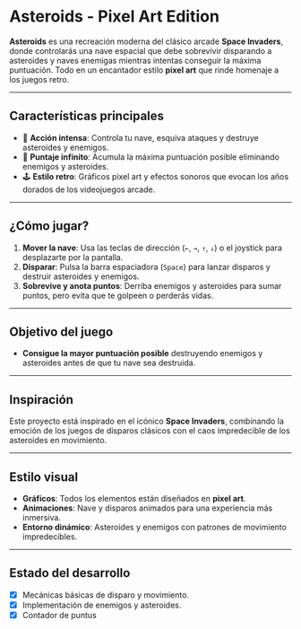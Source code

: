 # **Asteroids - Pixel Art Edition**

**Asteroids** es una recreación moderna del clásico arcade **Space Invaders**, donde controlarás una nave espacial que debe sobrevivir disparando a asteroides y naves enemigas mientras intentas conseguir la máxima puntuación. Todo en un encantador estilo **pixel art** que rinde homenaje a los juegos retro.

---

## **Características principales**
- 🚀 **Acción intensa**: Controla tu nave, esquiva ataques y destruye asteroides y enemigos.
- 🎯 **Puntaje infinito**: Acumula la máxima puntuación posible eliminando enemigos y asteroides.
- 🕹️ **Estilo retro**: Gráficos pixel art y efectos sonoros que evocan los años dorados de los videojuegos arcade.


---

## **¿Cómo jugar?**
1. **Mover la nave**: Usa las teclas de dirección (`←`, `→`, `↑`, `↓`) o el joystick para desplazarte por la pantalla.
2. **Disparar**: Pulsa la barra espaciadora (`Space`) para lanzar disparos y destruir asteroides y enemigos.
3. **Sobrevive y anota puntos**: Derriba enemigos y asteroides para sumar puntos, pero evita que te golpeen o perderás vidas.

---

## **Objetivo del juego**
- **Consigue la mayor puntuación posible** destruyendo enemigos y asteroides antes de que tu nave sea destruida.

---

## **Inspiración**
Este proyecto está inspirado en el icónico **Space Invaders**, combinando la emoción de los juegos de disparos clásicos con el caos impredecible de los asteroides en movimiento.

---

## **Estilo visual**
- **Gráficos**: Todos los elementos están diseñados en **pixel art**.
- **Animaciones**: Nave y disparos animados para una experiencia más inmersiva.
- **Entorno dinámico**: Asteroides y enemigos con patrones de movimiento impredecibles.

---

## **Estado del desarrollo**
- [x] Mecánicas básicas de disparo y movimiento.
- [x] Implementación de enemigos y asteroides.
- [x] Contador de puntus
